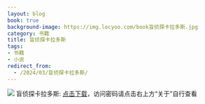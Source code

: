 ```yaml
---
layout: blog
book: true
background-image: https://img.locyoo.com/book盲侦探卡拉多斯.jpg
category: 书籍
title: 盲侦探卡拉多斯
tags:
- 书籍
- 小说
redirect_from:
  - /2024/03/盲侦探卡拉多斯/
---
```

![](https://img.locyoo.com/book盲侦探卡拉多斯.jpg)
盲侦探卡拉多斯: <a name = "ref1" href="https://url18.ctfile.com/f/50983618-1323174946-dbedcc?p=3619">点击下载</a>，访问密码请点击右上方“关于”自行查看
